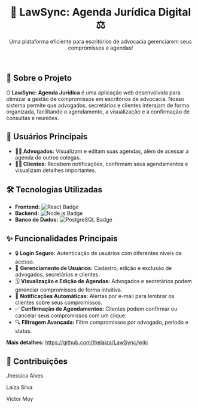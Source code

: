 <h1 align="center">📅 LawSync: Agenda Jurídica Digital ⚖️</h1>

<p align="center">
  Uma plataforma eficiente para escritórios de advocacia gerenciarem seus compromissos e agendas!
</p>

<br>

## 🚀 Sobre o Projeto

O **LawSync: Agenda Jurídica** é uma aplicação web desenvolvida para otimizar a gestão de compromissos em escritórios de advocacia. Nosso sistema permite que advogados, secretários e clientes interajam de forma organizada, facilitando o agendamento, a visualização e a confirmação de consultas e reuniões.

## 🎯 Usuários Principais

* **👩‍⚖️ Advogados:** Visualizam e editam suas agendas, além de acessar a agenda de outros colegas.
* **🧑‍⚖️ Clientes:** Recebem notificações, confirmam seus agendamentos e visualizam detalhes importantes.

## 🛠️ Tecnologias Utilizadas

* **Frontend:** <img src="https://img.shields.io/badge/React-20232A?style=for-the-badge&logo=react&logoColor=61DAFB" alt="React Badge">
* **Backend:** <img src="https://img.shields.io/badge/Node.js-339933?style=for-the-badge&logo=nodedotjs&logoColor=white" alt="Node.js Badge">
* **Banco de Dados:** <img src="https://img.shields.io/badge/PostgreSQL-316192?style=for-the-badge&logo=postgresql&logoColor=white" alt="PostgreSQL Badge">

## ✨ Funcionalidades Principais

* 🔒 **Login Seguro:** Autenticação de usuários com diferentes níveis de acesso.
* 👤 **Gerenciamento de Usuários:** Cadastro, edição e exclusão de advogados, secretários e clientes.
* 🗓️ **Visualização e Edição de Agendas:** Advogados e secretários podem gerenciar compromissos de forma intuitiva.
* 🔔 **Notificações Automáticas:** Alertas por e-mail para lembrar os clientes sobre seus compromissos.
* ✅ **Confirmação de Agendamentos:** Clientes podem confirmar ou cancelar seus compromissos com um clique.
* 🔍 **Filtragem Avançada:** Filtre compromissos por advogado, período e status.


**Mais detalhes:** https://github.com/thelaiza/LawSync/wiki

## 🤝 Contribuições

Jhessica Alves

Laíza Silva

Victor Moy
